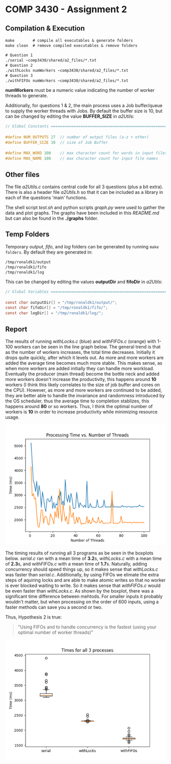 # COMP 3430 - Assignment 2

## Compilation & Execution

```shell
make        # compile all executables & generate folders
make clean  # remove compiled executables & remove folders
```

```shell
# Question 1
./serial ~comp3430/shared/a2_files/*.txt
# Question 2
./withLocks numWorkers ~comp3430/shared/a2_files/*.txt
# Question 3
./withFIFOs numWorkers ~comp3430/shared/a2_files/*.txt
```

**numWorkers** must be a numeric value indicating the number of worker threads to generate.

Additionally, for questions 1 & 2, the main process uses a Job buffer/queue to supply the worker threads with Jobs. By default the buffer size is 10, but can be changed by editing the value **BUFFER_SIZE** in *a2Utils*:

```c
// Global Constants ===================================================================

#define NUM_OUTPUTS 27  // number of output files (a-z + other)
#define BUFFER_SIZE 10  // size of Job Buffer

#define MAX_WORD 100    // max character count for words in input files
#define MAX_NAME 100    // max character count for input file names
```

## Other files

The file *a2Utils.c* contains central code for all 3 questions (plus a bit extra). There is also a header file *a2Utils.h* so that it can be included as a library in each of the questions 'main' functions.

The shell script *test.sh* and python scripts *graph.py* were used to gather the data and plot graphs. The graphs have been included in this *README.md* but can also be found in the **./graphs** folder.

## Temp Folders

Temporary *output*, *fifo*, and *log* folders can be generated by running `make folders`. By default they are generated in:

```
/tmp/ronaldk1/output
/tmp/ronaldk1/fifo
/tmp/ronaldk1/log
```

This can be changed by editing the values **outputDir** and **fifoDir** in *a2Utils*:

```c
// Global Variables ===================================================================

const char outputDir[] = "/tmp/ronaldk1/output/";
const char fifoDir[] = "/tmp/ronaldk1/fifo/";
const char logDir[] = "/tmp/ronaldk1/log/";
```

## Report

The results of running *withLocks.c* (blue) and *withFIFOs.c* (orange) with 1-100 workers can be seen in the line graph below. The general trend is that as the number of workers increases, the total time decreases. Initially it drops quite quickly, after which it levels out. As more and more workers are added the average time becomes much more stable. This makes sense, as when more workers are added initially they can handle more workload. Eventually the producer (main thread) become the bottle neck and added more workers doesn't increase the productivity, this happens around **10** workers (I think this likely correlates to the size of job buffer and cores on the CPU). However, as more and more workers are continued to be added, they are better able to handle the invariance and randomness introduced by the OS scheduler, thus the average time to completion stablizes, this happens around **80** or so workers. Thus, I think the optimal number of workers is **10** in order to increase productivity while minimizing resource usage.

![worker optimization line graph](./graphs/optimization-linegraph.png)

The timing results of running all 3 programs as be seen in the boxplots below. *serial.c* ran with a mean time of **3.2**s, *withLocks.c* with a mean time of **2.3**s, and *withFIFOs.c* with a mean time of **1.7**s. Naturally, adding concurrency should speed things up, so it makes sense that *withLocks.c* was faster than *serial.c*. Additionally, by using FIFOs we elimate the extra steps of aquiring locks and are able to make atomic writes so that no worker is ever blocked waiting to write. So it makes sense that *withFIFOs.c* would be even faster than *withLocks.c*. As shown by the boxplot, there was a significant time difference between mehtods. For smaller inputs it probably wouldn't matter, but when processing on the order of 600 inputs, using a faster methods can save you a second or two.

Thus, Hypothesis 2 is true:

> "Using FIFOs and to handle concurrency is the fastest (using your optimal number of worker threads)"

![process timings boxplot](./graphs/timings-boxplot.png)
